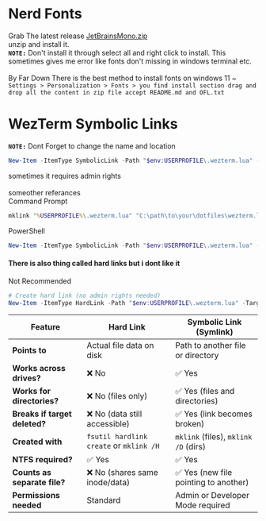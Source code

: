 # Nerd Fonts
Grab The latest release [JetBrainsMono.zip](https://github.com/ryanoasis/nerd-fonts/releases/)<br>
unzip and install it.<br>
**`NOTE:`** Don't install it through select all and right click to install. This sometimes gives me error like fonts don't missing in windows terminal etc.<br><br>
By Far Down There is the best method to install fonts on windows 11 ~<br>
`Settings > Personalization > Fonts > you find install section drag and drop all the content in zip file accept README.md and OFL.txt`

# WezTerm Symbolic Links
**`NOTE:`** Dont Forget to change the name and location
```powershell
New-Item -ItemType SymbolicLink -Path "$env:USERPROFILE\.wezterm.lua" -Target "C:\Users\user\windows-dotfiles\.wezterm.lua"
```
sometimes it requires admin rights<br><br>
someother referances<br>
Command Prompt
```cmd
mklink "%USERPROFILE%\.wezterm.lua" "C:\path\to\your\dotfiles\wezterm.lua"
```
PowerShell
```powershell
New-Item -ItemType SymbolicLink -Path "$env:USERPROFILE\.wezterm.lua" -Target "C:\path\to\your\dotfiles\wezterm.lua"
```
#### There is also thing called hard links but i dont like it
Not Recommended
```powershell
# Create hard link (no admin rights needed)
New-Item -ItemType HardLink -Path "$env:USERPROFILE\.wezterm.lua" -Target "C:\dotfiles\wezterm.lua"
```
| Feature                       | Hard Link                               | Symbolic Link (Symlink)              |
| ----------------------------- | --------------------------------------- | ------------------------------------ |
| **Points to**                 | Actual file data on disk                | Path to another file or directory    |
| **Works across drives?**      | ❌ No                                    | ✅ Yes                                |
| **Works for directories?**    | ❌ No (files only)                       | ✅ Yes (files and directories)        |
| **Breaks if target deleted?** | ❌ No (data still accessible)            | ✅ Yes (link becomes broken)          |
| **Created with**              | `fsutil hardlink create` or `mklink /H` | `mklink` (files), `mklink /D` (dirs) |
| **NTFS required?**            | ✅ Yes                                   | ✅ Yes                                |
| **Counts as separate file?**  | ❌ No (shares same inode/data)           | ✅ Yes (new file pointing to another) |
| **Permissions needed**        | Standard                                | Admin or Developer Mode required     |
